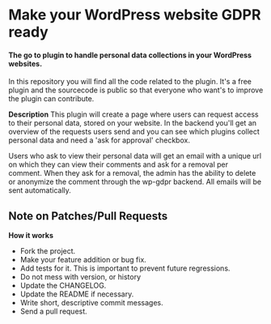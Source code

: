 # Make your WordPress website GDPR ready
#### The go to plugin to handle personal data collections in your WordPress websites.

In this repository you will find all the code related to the plugin. 
It's a free plugin and the sourcecode is public so that everyone who want's to improve the plugin can contribute.

**Description**
This plugin will create a page where users can request access to their personal data, stored on your website.
In the backend you'll get an overview of the requests users send and you can see which plugins collect personal data and need a 'ask for approval' checkbox.
     
Users who ask to view their personal data will get an email with a unique url on which they can view their comments and ask for a removal per comment.
When they ask for a removal, the admin has the ability to delete or anonymize the comment through the wp-gdpr backend.
All emails will be sent automatically.

## Note on Patches/Pull Requests
**How it works**
* Fork the project.
* Make your feature addition or bug fix.
* Add tests for it. This is important to prevent future regressions.
* Do not mess with version, or history
* Update the CHANGELOG.
* Update the README if necessary.
* Write short, descriptive commit messages.
* Send a pull request.